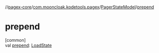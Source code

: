 //[pagex-core](../../../index.md)/[com.mooncloak.kodetools.pagex](../index.md)/[PagerStateModel](index.md)/[prepend](prepend.md)

# prepend

[common]\
val [prepend](prepend.md): [LoadState](../-load-state/index.md)
